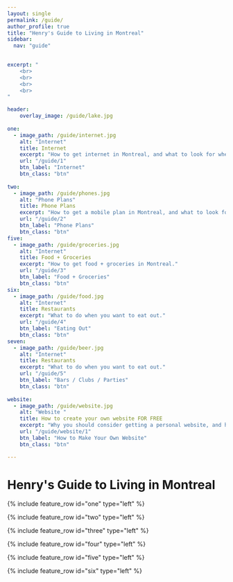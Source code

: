 ```yaml
---
layout: single
permalink: /guide/
author_profile: true
title: "Henry's Guide to Living in Montreal"
sidebar:
  nav: "guide"
    

excerpt: "
    <br>
    <br>
    <br>
    <br>
"

header:
    overlay_image: /guide/lake.jpg  
    
one:
  - image_path: /guide/internet.jpg
    alt: "Internet"
    title: Internet
    excerpt: "How to get internet in Montreal, and what to look for when purchasing a plan."
    url: "/guide/1"
    btn_label: "Internet" 
    btn_class: "btn"
    
two:
  - image_path: /guide/phones.jpg
    alt: "Phone Plans"
    title: Phone Plans 
    excerpt: "How to get a mobile plan in Montreal, and what to look for what purchasing a plan."
    url: "/guide/2"
    btn_label: "Phone Plans" 
    btn_class: "btn"
five:
  - image_path: /guide/groceries.jpg
    alt: "Internet"
    title: Food + Groceries 
    excerpt: "How to get food + groceries in Montreal."
    url: "/guide/3"
    btn_label: "Food + Groceries" 
    btn_class: "btn"
six:
  - image_path: /guide/food.jpg
    alt: "Internet"
    title: Restaurants 
    excerpt: "What to do when you want to eat out."
    url: "/guide/4"
    btn_label: "Eating Out" 
    btn_class: "btn"
seven:
  - image_path: /guide/beer.jpg
    alt: "Internet"
    title: Restaurants 
    excerpt: "What to do when you want to eat out."
    url: "/guide/5"
    btn_label: "Bars / Clubs / Parties" 
    btn_class: "btn"
    
website:
  - image_path: /guide/website.jpg
    alt: "Website "
    title: How to create your own website FOR FREE 
    excerpt: "Why you should consider getting a personal website, and how to create one and write blog posts"
    url: "/guide/website/1"
    btn_label: "How to Make Your Own Website" 
    btn_class: "btn"

---
```


# Henry's Guide to Living in Montreal

{% include feature_row id="one" type="left" %}

{% include feature_row id="two" type="left" %}

{% include feature_row id="three" type="left" %}

{% include feature_row id="four" type="left" %}

{% include feature_row id="five" type="left" %}

{% include feature_row id="six" type="left" %}
